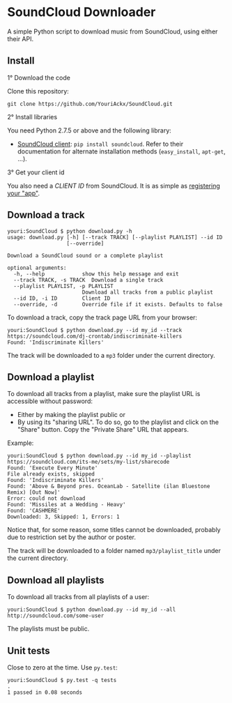 SoundCloud Downloader
=====================

A simple Python script to download music from SoundCloud, using either their API.


## Install

1° Download the code

Clone this repository:

    git clone https://github.com/YouriAckx/SoundCloud.git

2° Install libraries

You need Python 2.7.5 or above and the following library:

* [SoundCloud client](https://github.com/soundcloud/soundcloud-python): `pip install soundcloud`. Refer to their documentation for alternate installation methods (`easy_install`, `apt-get`, ...).

3° Get your client id

You also need a *CLIENT ID* from SoundCloud. It is as simple as [registering your "app"](https://developers.soundcloud.com/).


## Download a track

    youri:SoundCloud $ python download.py -h
    usage: download.py [-h] [--track TRACK] [--playlist PLAYLIST] --id ID
                       [--override]

    Download a SoundCloud sound or a complete playlist

    optional arguments:
      -h, --help            show this help message and exit
      --track TRACK, -s TRACK  Download a single track
      --playlist PLAYLIST, -p PLAYLIST
                            Download all tracks from a public playlist
      --id ID, -i ID        Client ID
      --override, -d        Override file if it exists. Defaults to false

To download a track, copy the track page URL from your browser:

    youri:SoundCloud $ python download.py --id my_id --track https://soundcloud.com/dj-crontab/indiscriminate-killers
    Found: 'Indiscriminate Killers'

The track will be downloaded to a `mp3` folder under the current directory.


## Download a playlist

To download all tracks from a playlist, make sure the playlist URL is accessible without password:

* Either by making the playlist public or
* By using its "sharing URL". To do so, go to the playlist and click on the "Share" button. Copy the "Private Share" URL that appears.

Example:

    youri:SoundCloud $ python download.py --id my_id --playlist https://soundcloud.com/its-me/sets/my-list/sharecode
    Found: 'Execute Every Minute'
    File already exists, skipped
    Found: 'Indiscriminate Killers'
    Found: 'Above & Beyond pres. OceanLab - Satellite (ilan Bluestone Remix) [Out Now]'
    Error: could not download
    Found: 'Missiles at a Wedding - Heavy'
    Found: 'CASHMERE'
    Downloaded: 3, Skipped: 1, Errors: 1

Notice that, for some reason, some titles cannot be downloaded, probably due to restriction set by the author or poster.

The track will be downloaded to a folder named `mp3/playlist_title` under the current directory.


## Download all playlists

To download all tracks from all playlists of a user:

    youri:SoundCloud $ python download.py --id my_id --all http://soundcloud.com/some-user

The playlists must be public.


## Unit tests

Close to zero at the time. Use `py.test`:

    youri:SoundCloud $ py.test -q tests
    .
    1 passed in 0.08 seconds
